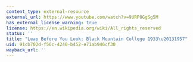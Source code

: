 ```yaml
---
content_type: external-resource
external_url: https://www.youtube.com/watch?v=9URP8GgSg5M
has_external_license_warning: true
license: https://en.wikipedia.org/wiki/All_rights_reserved
status: ''
title: "Leap Before You Look: Black Mountain College 1933\u20131957"
uid: 91cb702d-f56c-4240-b452-e71ab946cf30
wayback_url: ''
---
```

